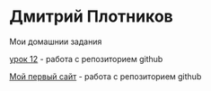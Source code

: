 

# Дмитрий Плотников
Мои домашнии задания


[урок 12](https://dinastask.github.io/lesson%2012/ "моя готовая домашка") - работа с репозиторием github

[Мой первый сайт](https://dinastask.github.io/test-project/index.html "моя первый сайт") - работа с репозиторием github
